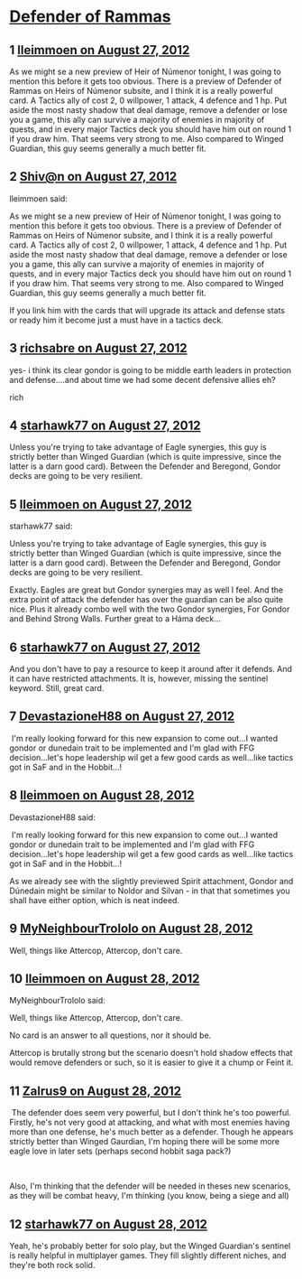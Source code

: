 # [Defender of Rammas](https://community.fantasyflightgames.com/topic/69994-defender-of-rammas/)

## 1 [lleimmoen on August 27, 2012](https://community.fantasyflightgames.com/topic/69994-defender-of-rammas/?do=findComment&comment=682981)

As we might se a new preview of Heir of Númenor tonight, I was going to mention this before it gets too obvious. There is a preview of Defender of Rammas on Heirs of Númenor subsite, and I think it is a really powerful card. A Tactics ally of cost 2, 0 willpower, 1 attack, 4 defence and 1 hp. Put aside the most nasty shadow that deal damage, remove a defender or lose you a game, this ally can survive a majority of enemies in majority of quests, and in every major Tactics deck you should have him out on round 1 if you draw him. That seems very strong to me. Also compared to Winged Guardian, this guy seems generally a much better fit.

## 2 [Shiv@n on August 27, 2012](https://community.fantasyflightgames.com/topic/69994-defender-of-rammas/?do=findComment&comment=682985)

lleimmoen said:

As we might se a new preview of Heir of Númenor tonight, I was going to mention this before it gets too obvious. There is a preview of Defender of Rammas on Heirs of Númenor subsite, and I think it is a really powerful card. A Tactics ally of cost 2, 0 willpower, 1 attack, 4 defence and 1 hp. Put aside the most nasty shadow that deal damage, remove a defender or lose you a game, this ally can survive a majority of enemies in majority of quests, and in every major Tactics deck you should have him out on round 1 if you draw him. That seems very strong to me. Also compared to Winged Guardian, this guy seems generally a much better fit.



If you link him with the cards that will upgrade its attack and defense stats or ready him it become just a must have in a tactics deck.

## 3 [richsabre on August 27, 2012](https://community.fantasyflightgames.com/topic/69994-defender-of-rammas/?do=findComment&comment=682989)

yes- i think its clear gondor is going to be middle earth leaders in protection and defense….and about time we had some decent defensive allies eh?

rich

## 4 [starhawk77 on August 27, 2012](https://community.fantasyflightgames.com/topic/69994-defender-of-rammas/?do=findComment&comment=683045)

Unless you're trying to take advantage of Eagle synergies, this guy is strictly better than Winged Guardian (which is quite impressive, since the latter is a darn good card). Between the Defender and Beregond, Gondor decks are going to be very resilient.

## 5 [lleimmoen on August 27, 2012](https://community.fantasyflightgames.com/topic/69994-defender-of-rammas/?do=findComment&comment=683132)

starhawk77 said:

Unless you're trying to take advantage of Eagle synergies, this guy is strictly better than Winged Guardian (which is quite impressive, since the latter is a darn good card). Between the Defender and Beregond, Gondor decks are going to be very resilient.



Exactly. Eagles are great but Gondor synergies may as well I feel. And the extra point of attack the defender has over the guardian can be also quite nice. Plus it already combo well with the two Gondor synergies, For Gondor and Behind Strong Walls. Further great to a Háma deck…

## 6 [starhawk77 on August 27, 2012](https://community.fantasyflightgames.com/topic/69994-defender-of-rammas/?do=findComment&comment=683261)

And you don't have to pay a resource to keep it around after it defends. And it can have restricted attachments. It is, however, missing the sentinel keyword. Still, great card.

## 7 [DevastazioneH88 on August 27, 2012](https://community.fantasyflightgames.com/topic/69994-defender-of-rammas/?do=findComment&comment=683286)

 I'm really looking forward for this new expansion to come out…I wanted gondor or dunedain trait to be implemented and I'm glad with FFG decision…let's hope leadership wil get a few good cards as well…like tactics got in SaF and in the Hobbit…!

## 8 [lleimmoen on August 28, 2012](https://community.fantasyflightgames.com/topic/69994-defender-of-rammas/?do=findComment&comment=683462)

DevastazioneH88 said:

 I'm really looking forward for this new expansion to come out…I wanted gondor or dunedain trait to be implemented and I'm glad with FFG decision…let's hope leadership wil get a few good cards as well…like tactics got in SaF and in the Hobbit…!



As we already see with the slightly previewed Spirit attachment, Gondor and Dúnedain might be similar to Noldor and Silvan - in that that sometimes you shall have either option, which is neat indeed.

## 9 [MyNeighbourTrololo on August 28, 2012](https://community.fantasyflightgames.com/topic/69994-defender-of-rammas/?do=findComment&comment=683463)

Well, things like Attercop, Attercop, don't care. 

## 10 [lleimmoen on August 28, 2012](https://community.fantasyflightgames.com/topic/69994-defender-of-rammas/?do=findComment&comment=683553)

MyNeighbourTrololo said:

Well, things like Attercop, Attercop, don't care. 



No card is an answer to all questions, nor it should be.

Attercop is brutally strong but the scenario doesn't hold shadow effects that would remove defenders or such, so it is easier to give it a chump or Feint it.

## 11 [Zalrus9 on August 28, 2012](https://community.fantasyflightgames.com/topic/69994-defender-of-rammas/?do=findComment&comment=683833)

 The defender does seem very powerful, but I don't think he's too powerful. Firstly, he's not very good at attacking, and what with most enemies having more than one defense, he's much better as a defender. Though he appears strictly better than Winged Gaurdian, I'm hoping there will be some more eagle love in later sets (perhaps second hobbit saga pack?)

 

Also, I'm thinking that the defender will be needed in theses new scenarios, as they will be combat heavy, I'm thinking (you know, being a siege and all)

## 12 [starhawk77 on August 28, 2012](https://community.fantasyflightgames.com/topic/69994-defender-of-rammas/?do=findComment&comment=683873)

Yeah, he's probably better for solo play, but the Winged Guardian's sentinel is really helpful in multiplayer games. They fill slightly different niches, and they're both rock solid.

